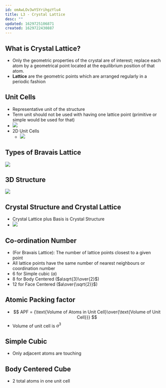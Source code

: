 ```yaml
---
id: omAwLOv3wYSYrihgzYlu4
title: L3 - Crystal Lattice
desc: ""
updated: 1629725106871
created: 1629722430887
---
```


## What is Crystal Lattice?

- Only the geometric properties of the crystal are of interest; replace each atom by a geometrical point located at the equilibrium position of that atom.
- **Lattice** are the geometric points which are arranged regularly in a periodic fashion

## Unit Cells
* Representative unit of the structure
* Term unit should not be used with having one lattice point (primitive or simple would be used for that)
* ![](/assets/images/2021-08-23-18-20-43.png)
* 2D Unit Cells
  * ![](/assets/images/2021-08-23-18-25-09.png)

## Types of Bravais Lattice
![](/assets/images/2021-08-23-18-25-44.png)

## 3D Structure
![](/assets/images/2021-08-23-18-27-04.png)

## Crystal Structure and Crystal Lattice
* Crystal Lattice plus Basis is Crystal Structure
* ![](/assets/images/2021-08-23-18-30-33.png)
  
## Co-ordination Number
* (For Bravais Lattice): The number of lattice points closest to a given point 
* All lattice points have the same number of nearest neighbours or coordination number 
* 6 for Simple cubic ($a$)
* 8 for Body Centered ($a\sqrt{3}\over{2}$)
* 12 for Face Centered ($a\over{\sqrt{2}}$)
## Atomic Packing factor 
* $$
  APF = {\text{Volume of Atoms in Unit Cell}\over{\text{Volume of Unit Cell}}}
  $$
* Volume of unit cell is $a^3$
## Simple Cubic 
* Only adjacent atoms are touching 
## Body Centered Cube
* 2 total atoms in one unit cell 

